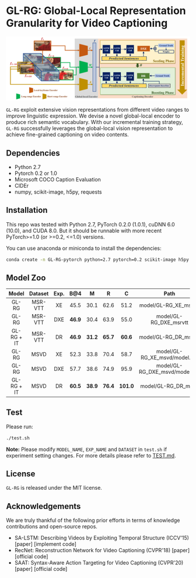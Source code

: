 # GL-RG: Global-Local Representation Granularity for Video Captioning

![framework.png](Figs/framework.png)

`GL-RG` exploit extensive vision representations from different video ranges to improve linguistic expression. We devise a novel global-local encoder to produce rich semantic vocabulary. With our incremental training strategy, `GL-RG` successfully leverages the global-local vision representation to achieve fine-grained captioning on video contents. 



## Dependencies

* Python 2.7
* Pytorch 0.2 or 1.0
* Microsoft COCO Caption Evaluation
* CIDEr
* numpy, scikit-image, h5py, requests 



## Installation

This repo was tested with Python 2.7, PyTorch 0.2.0 (1.0.1), cuDNN 6.0 (10.0), and CUDA 8.0. But it should be runnable with more recent PyTorch>=1.0 (or >=0.2, <=1.0) versions.

You can use anaconda or miniconda to install the dependencies:

```bash
conda create -n GL-RG-pytorch python=2.7 pytorch=0.2 scikit-image h5py requests
```



## Model Zoo

| Model | Dataset | Exp. | B@4 | M | R | C | Path |
| :--------: | :---------: | :-----------: | :----------: | :----------: | :----------: | :----------: | :----------: |
| GL-RG | MSR-VTT | XE | 45.5  | 30.1 | 62.6 | 51.2 | model/GL-RG_XE_msrvtt |
| GL-RG | MSR-VTT | DXE | **46.9** | 30.4 | 63.9 | 55.0 | model/GL-RG_DXE_msrvtt |
| GL-RG + IT | MSR-VTT | DR | **46.9** | **31.2** | **65.7** | **60.6** | model/GL-RG_DR_msrvtt |
| GL-RG | MSVD | XE | 52.3  | 33.8 | 70.4 | 58.7 | model/GL-RG_XE_msvd/model.pth |
| GL-RG | MSVD | DXE | 57.7 | 38.6 | 74.9 | 95.9 | model/GL-RG_DXE_msvd/model.pth |
| GL-RG + IT | MSVD | DR | **60.5** | **38.9** | **76.4** | **101.0** | model/GL-RG_DR_msvd |



## Test

Please run:
```bash
./test.sh
```

**Note:** Please modify `MODEL_NAME`, `EXP_NAME` and `DATASET` in `test.sh` if experiment setting changes. For more details please refer to [TEST.md](docs/TEST.md).



## License

`GL-RG` is released under the MIT license.



## Acknowledgements
We are truly thankful of the following prior efforts in terms of knowledge contributions and open-source repos.
+ SA-LSTM: Describing Videos by Exploiting Temporal Structure (ICCV'15) [paper]  [implement code]
+ RecNet: Reconstruction Network for Video Captioning (CVPR'18) [paper] [official code]
+ SAAT: Syntax-Aware Action Targeting for Video Captioning (CVPR'20) [paper] [official code]

